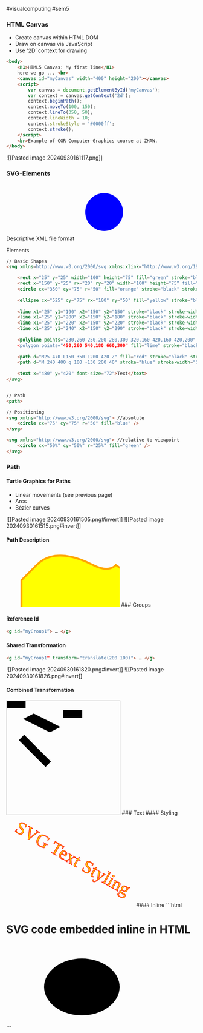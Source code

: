 #visualcomputing #sem5 
### HTML Canvas
- Create canvas within HTML DOM
- Draw on canvas via JavaScript
- Use '2D’ context for drawing

```html
<body>
	<H1>HTML5 Canvas: My first line</H1>
	here we go ... <br>
	<canvas id="myCanvas" width="400" height="200"></canvas>
	<script>
		var canvas = document.getElementById('myCanvas');
		var context = canvas.getContext('2d');
		context.beginPath();
		context.moveTo(100, 150);
		context.lineTo(350, 50);
		context.lineWidth = 10;
		context.strokeStyle = '#0000ff';
		context.stroke();
	</script>
	<br>Example of CGR Computer Graphics course at ZHAW.
</body>
```
![[Pasted image 20240930161117.png]]
### SVG-Elements

Descriptive XML file format
<svg xmlns="http://www.w3.org/2000/svg">
	<circle cx="75" cy="75" r="50" fill="blue" />
</svg>

Elements
```html
// Basic Shapes
<svg xmlns=http://www.w3.org/2000/svg xmlns:xlink="http://www.w3.org/1999/xlink" >

	<rect x="25" y="25" width="100" height="75" fill="green" stroke="black" stroke-width="5"/>
	<rect x="150" y="25" rx="20" ry="20" width="100" height="75“ fill="green" stroke="black"/>
	<circle cx="350" cy="75" r="50" fill="orange" stroke="black" stroke-width="5"/>
																				 
	<ellipse cx="525" cy="75" rx="100" ry="50" fill="yellow" stroke="black" stroke-width="5"/>
	
	<line x1="25" y1="190" x2="150" y2="150" stroke="black" stroke-width="1"/>
	<line x1="25" y1="200" x2="150" y2="180" stroke="black" stroke-width="4"/>
	<line x1="25" y1="220" x2="150" y2="220" stroke="black" stroke-width="8"/>
	<line x1="25" y1="240" x2="150" y2="290" stroke="black" stroke-width="16"/>
	
	<polyline points="230,260 250,200 280,300 320,160 420,160 420,200" fill="none" stroke="black“/>
	<polygon points="450,260 540,180 660,300" fill="lime" stroke="black" stroke-width="5"/>
	
	<path d="M25 470 L150 350 L200 420 Z" fill="red" stroke="black" stroke-width="5"/>
	<path d="M 240 400 q 100 -130 200 40" stroke="blue" stroke-width="5" fill="none" />
	
	<text x="480" y="420" font-size="72">Text</text>
</svg>


// Path
<path>

// Positioning
<svg xmlns="http://www.w3.org/2000/svg"> //absolute
	<circle cx="75" cy="75" r="50" fill="blue" />
</svg>

<svg xmlns="http://www.w3.org/2000/svg"> //relative to viewpoint
	<circle cx="50%" cy="50%" r="25%" fill="green" />
</svg>
```
### Path
#### Turtle Graphics for Paths
- Linear movements (see previous page)
- Arcs
- Bézier curves

![[Pasted image 20240930161505.png#invert]]
![[Pasted image 20240930161515.png#invert]]
#### Path Description

<svg xmlns="http://www.w3.org/2000/svg">
<path stroke="orange" stroke-width="5" fill="yellow" d="M 40,180
V 80
l 40,-40
q 50,-50 150,0 40,20 60,0
l 90,60
V 180
z" />
</svg>
### Groups

#### Reference Id
```html
<g id=“myGroup1“> … </g>
```
#### Shared Transformation
```html
<g id=“myGroup1" transform="translate(200 100)"> … </g>
```
![[Pasted image 20240930161820.png#invert]]
![[Pasted image 20240930161826.png#invert]]
#### Combined Transformation
<svg width="300" height="300" style="border: 1px solid #CCCCCC">
	<rect width="50" height="20" />
	<rect width="50" height="20" transform="translate(150 25)"/>
	<rect width="50" height="20" transform="translate(50 50) scale(2 1) rotate(45 25,5)"
	/>
	<rect width="50" height="20" transform="rotate(45 25,5) scale(2 1) translate(50 50)"
	/>
</svg>
### Text
#### Styling
<svg xmlns="http://www.w3.org/2000/svg"
width="340px" height="240px">
<text x="20" y="40"
transform="rotate(30 20,40)"
style="font-family: Times New Roman;
font-size : 48;
stroke : #ff0000;
fill : #ffbb00;">
SVG Text Styling
</text>
</svg>
#### Inline
```html
<body>
<H1>SVG code embedded inline in HTML</H1>
<br>
<svg height="200" width="500">
<ellipse cx="200" cy="100" rx="100" ry="75" fill=“blue" />
Sorry, your browser does not support inline SVG.
</svg>
</body>
```

